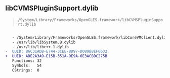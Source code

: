 ## libCVMSPluginSupport.dylib

> `/System/Library/Frameworks/OpenGLES.framework/libCVMSPluginSupport.dylib`

```diff

   - /System/Library/Frameworks/OpenGLES.framework/libCoreVMClient.dylib
   - /usr/lib/libSystem.B.dylib
   - /usr/lib/libc++.1.dylib
-  UUID: 86C31ADB-E744-3CEE-8D97-D089B8EF6632
+  UUID: ADE2A3A9-E15B-351A-9E9A-6E3ACBDC275B
   Functions: 32
   Symbols:   54
   CStrings:  0

```
